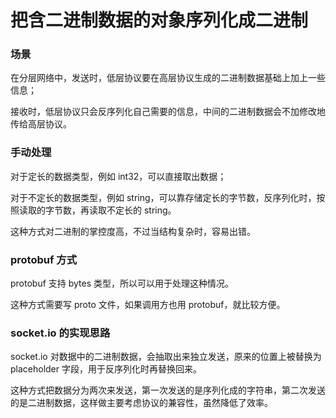 # 把含二进制数据的对象序列化成二进制

### 场景

在分层网络中，发送时，低层协议要在高层协议生成的二进制数据基础上加上一些信息；

接收时，低层协议只会反序列化自己需要的信息，中间的二进制数据会不加修改地传给高层协议。

### 手动处理

对于定长的数据类型，例如 int32，可以直接取出数据；

对于不定长的数据类型，例如 string，可以靠存储定长的字节数，反序列化时，按照读取的字节数，再读取不定长的 string。

这种方式对二进制的掌控度高，不过当结构复杂时，容易出错。

### protobuf 方式

protobuf 支持 bytes 类型，所以可以用于处理这种情况。

这种方式需要写 proto 文件，如果调用方也用 protobuf，就比较方便。

### socket.io 的实现思路

socket.io 对数据中的二进制数据，会抽取出来独立发送，原来的位置上被替换为 placeholder 字段，用于反序列化时再替换回来。

这种方式把数据分为两次来发送，第一次发送的是序列化成的字符串，第二次发送的是二进制数据，这样做主要考虑协议的兼容性，虽然降低了效率。
